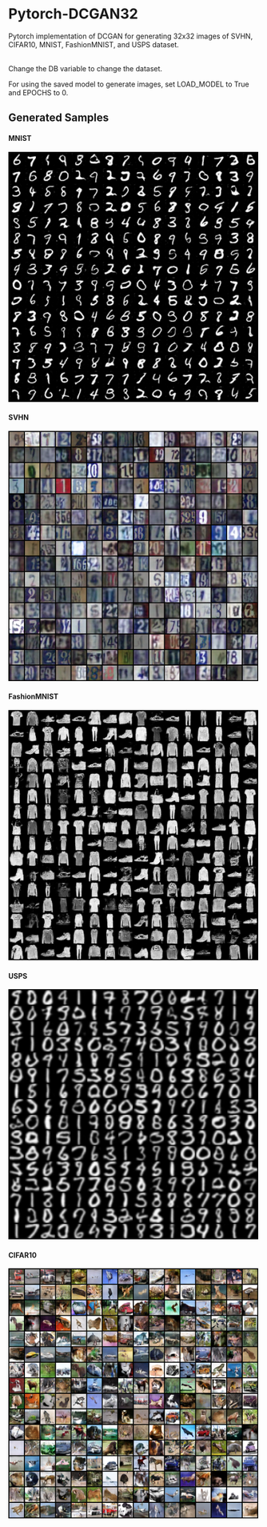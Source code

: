 # Pytorch-DCGAN32
Pytorch implementation of DCGAN for generating 32x32 images of SVHN, CIFAR10, MNIST, FashionMNIST, and USPS dataset.

<br>
Change the DB variable to change the dataset.

For using the saved model to generate images, set LOAD_MODEL to True and EPOCHS to 0.


## Generated Samples
#### MNIST
<img src="/Results/MNIST.png" width="500"></img>
#### SVHN
<img src="/Results/SVHN.png" width="500"></img>
#### FashionMNIST
<img src="/Results/FashionMNIST.png" width="500"></img>
#### USPS
<img src="/Results/USPS.png" width="500"></img>
#### CIFAR10
<img src="/Results/CIFAR10.png" width="500"></img>

